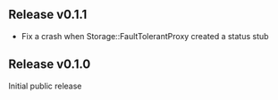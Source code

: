 ## Release v0.1.1

* Fix a crash when Storage::FaultTolerantProxy created a status stub

## Release v0.1.0

Initial public release
